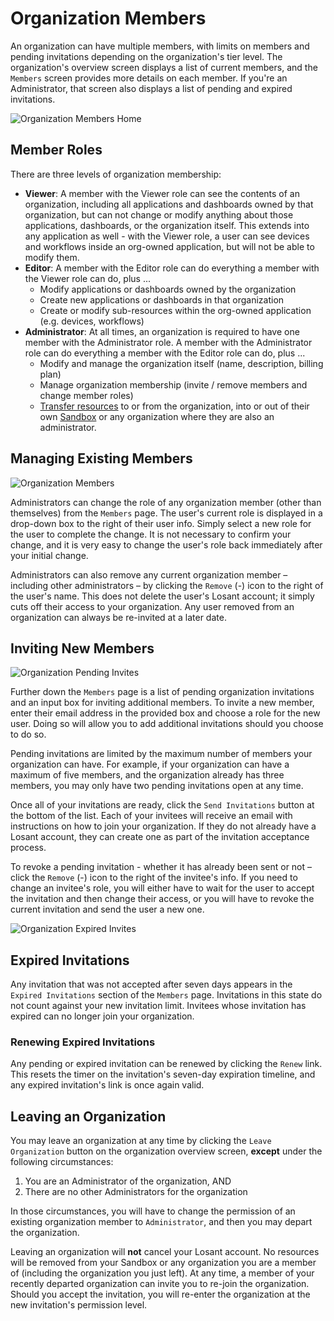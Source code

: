 # Organization Members

An organization can have multiple members, with limits on members and pending invitations depending on the organization's tier level. The organization's overview screen displays a list of current members, and the `Members` screen provides more details on each member. If you're an Administrator, that screen also displays a list of pending and expired invitations.

![Organization Members Home](/images/organizations/organization-members-home.png "Organization Members Home")

## Member Roles

There are three levels of organization membership:

*   **Viewer**: A member with the Viewer role can see the contents of an organization, including all applications and dashboards owned by that organization, but can not change or modify anything about those applications, dashboards, or the organization itself. This extends into any application as well - with the Viewer role, a user can see devices and workflows inside an org-owned application, but will not be able to modify them.
*   **Editor**: A member with the Editor role can do everything a member with the Viewer role can do, plus ...
    * Modify applications or dashboards owned by the organization
    * Create new applications or dashboards in that organization
    * Create or modify sub-resources within the org-owned application (e.g. devices, workflows)
*   **Administrator**: At all times, an organization is required to have one member with the Administrator role. A member with the Administrator role can do everything a member with the Editor role can do, plus ...
    * Modify and manage the organization itself (name, description, billing plan)
    * Manage organization membership (invite / remove members and change member roles)
    * [Transfer resources](/organizations/transferring-resources/) to or from the organization, into or out of their own [Sandbox](/user-accounts/sandbox/) or any organization where they are also an administrator.

## Managing Existing Members

![Organization Members](/images/organizations/organization-members.png "Organization Members")

Administrators can change the role of any organization member (other than themselves) from the `Members` page. The user's current role is displayed in a drop-down box to the right of their user info. Simply select a new role for the user to complete the change. It is not necessary to confirm your change, and it is very easy to change the user's role back immediately after your initial change.

Administrators can also remove any current organization member – including other administrators – by clicking the `Remove` (-) icon to the right of the user's name. This does not delete the user's Losant account; it simply cuts off their access to your organization. Any user removed from an organization can always be re-invited at a later date.

## Inviting New Members

![Organization Pending Invites](/images/organizations/organization-pending-invites.png "Organization Pending Invites")

Further down the `Members` page is a list of pending organization invitations and an input box for inviting additional members. To invite a new member, enter their email address in the provided box and choose a role for the new user. Doing so will allow you to add additional invitations should you choose to do so.

Pending invitations are limited by the maximum number of members your organization can have. For example, if your organization can have a maximum of five members, and the organization already has three members, you may only have two pending invitations open at any time.

Once all of your invitations are ready, click the `Send Invitations` button at the bottom of the list. Each of your invitees will receive an email with instructions on how to join your organization. If they do not already have a Losant account, they can create one as part of the invitation acceptance process.

To revoke a pending invitation - whether it has already been sent or not – click the `Remove` (-) icon to the right of the invitee's info. If you need to change an invitee's role, you will either have to wait for the user to accept the invitation and then change their access, or you will have to revoke the current invitation and send the user a new one.

![Organization Expired Invites](/images/organizations/organization-expired-invites.png "Organization Expired Invites")

## Expired Invitations

Any invitation that was not accepted after seven days appears in the `Expired Invitations` section of the `Members` page. Invitations in this state do not count against your new invitation limit. Invitees whose invitation has expired can no longer join your organization.

### Renewing Expired Invitations

Any pending or expired invitation can be renewed by clicking the `Renew` link. This resets the timer on the invitation's seven-day expiration timeline, and any expired invitation's link is once again valid.

## Leaving an Organization

You may leave an organization at any time by clicking the `Leave Organization` button on the organization overview screen, **except** under the following circumstances:

1.   You are an Administrator of the organization, AND
2.   There are no other Administrators for the organization

In those circumstances, you will have to change the permission of an existing organization member to `Administrator`, and then you may depart the organization.

Leaving an organization will **not** cancel your Losant account. No resources will be removed from your Sandbox or any organization you are a member of (including the organization you just left). At any time, a member of your recently departed organization can invite you to re-join the organization. Should you accept the invitation, you will re-enter the organization at the new invitation's permission level.
